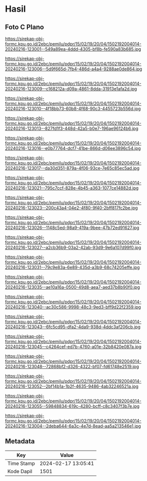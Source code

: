 # Hasil

## Foto C Plano

https://sirekap-obj-formc.kpu.go.id/2ebc/pemilu/pdpr/15/02/19/20/04/1502192004014-20240216-123001--549a89ea-4ddd-4305-bf8b-fe590a83b685.jpg

https://sirekap-obj-formc.kpu.go.id/2ebc/pemilu/pdpr/15/02/19/20/04/1502192004014-20240216-123006--5d9f665d-7fb4-486d-a4a4-9288ae0de864.jpg

https://sirekap-obj-formc.kpu.go.id/2ebc/pemilu/pdpr/15/02/19/20/04/1502192004014-20240216-123009--c168212a-d09a-4861-8dda-31913e1afa2d.jpg

https://sirekap-obj-formc.kpu.go.id/2ebc/pemilu/pdpr/15/02/19/20/04/1502192004014-20240216-123010--4f18bb73-60b8-4f68-90c3-4455723b556d.jpg

https://sirekap-obj-formc.kpu.go.id/2ebc/pemilu/pdpr/15/02/19/20/04/1502192004014-20240216-123013--827fd1f3-448d-42a5-b0e7-196ae96124b6.jpg

https://sirekap-obj-formc.kpu.go.id/2ebc/pemilu/pdpr/15/02/19/20/04/1502192004014-20240216-123016--e0b77764-dcf7-41be-866d-d06ee3896c54.jpg

https://sirekap-obj-formc.kpu.go.id/2ebc/pemilu/pdpr/15/02/19/20/04/1502192004014-20240216-123017--da30d351-879a-4f06-93ce-7e65c85ec5ad.jpg

https://sirekap-obj-formc.kpu.go.id/2ebc/pemilu/pdpr/15/02/19/20/04/1502192004014-20240216-123021--795c7ccf-828e-4b45-a363-1077ce14882d.jpg

https://sirekap-obj-formc.kpu.go.id/2ebc/pemilu/pdpr/15/02/19/20/04/1502192004014-20240216-123023--200c43a4-04e2-4f80-9f40-2bff817fc2be.jpg

https://sirekap-obj-formc.kpu.go.id/2ebc/pemilu/pdpr/15/02/19/20/04/1502192004014-20240216-123026--1148c5ed-98a9-419a-9bee-47b72ed91627.jpg

https://sirekap-obj-formc.kpu.go.id/2ebc/pemilu/pdpr/15/02/19/20/04/1502192004014-20240216-123027--a2cb36b9-03a2-42ab-93d9-9e6a107d99f0.jpg

https://sirekap-obj-formc.kpu.go.id/2ebc/pemilu/pdpr/15/02/19/20/04/1502192004014-20240216-123031--79c9e83a-6e89-435d-a3b9-68c74205effe.jpg

https://sirekap-obj-formc.kpu.go.id/2ebc/pemilu/pdpr/15/02/19/20/04/1502192004014-20240216-123035--ae10a16a-0500-49d8-aea7-aed37b8b90f0.jpg

https://sirekap-obj-formc.kpu.go.id/2ebc/pemilu/pdpr/15/02/19/20/04/1502192004014-20240216-123040--ac30c586-9998-48c3-9ed3-bff9d22f2359.jpg

https://sirekap-obj-formc.kpu.go.id/2ebc/pemilu/pdpr/15/02/19/20/04/1502192004014-20240216-123043--6fc5cd95-dfa2-4da9-938d-4ddc3af206cb.jpg

https://sirekap-obj-formc.kpu.go.id/2ebc/pemilu/pdpr/15/02/19/20/04/1502192004014-20240216-123045--c4264cef-ed7b-4760-a01e-32b8420e087a.jpg

https://sirekap-obj-formc.kpu.go.id/2ebc/pemilu/pdpr/15/02/19/20/04/1502192004014-20240216-123048--72868bf2-d326-4322-bf07-fd61748e2519.jpg

https://sirekap-obj-formc.kpu.go.id/2ebc/pemilu/pdpr/15/02/19/20/04/1502192004014-20240216-123052--2bf14b1a-1b2f-4635-9486-4ab32246521a.jpg

https://sirekap-obj-formc.kpu.go.id/2ebc/pemilu/pdpr/15/02/19/20/04/1502192004014-20240216-123055--59848834-619c-4280-bcff-c8c3407f3b7e.jpg

https://sirekap-obj-formc.kpu.go.id/2ebc/pemilu/pdpr/15/02/19/20/04/1502192004014-20240216-123004--2deba644-6a3c-4e7d-8ead-aa5a213546e1.jpg


## Metadata

| Key        | Value               |
| ---------- | ------------------- |
| Time Stamp | 2024-02-17 13:05:41 |
| Kode Dapil | 1501                |



